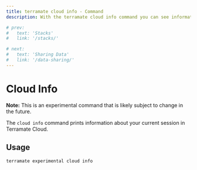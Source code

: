 ```yaml
---
title: terramate cloud info - Command
description: With the terramate cloud info command you can see information about your current session in Terramate Cloud.

# prev:
#   text: 'Stacks'
#   link: '/stacks/'

# next:
#   text: 'Sharing Data'
#   link: '/data-sharing/'
---
```


# Cloud Info

**Note:** This is an experimental command that is likely subject to change in the future.

The `cloud info` command prints information about your current session in Terramate Cloud. 

## Usage

`terramate experimental cloud info`
